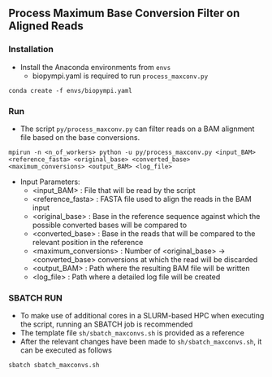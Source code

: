 ## Process Maximum Base Conversion Filter on Aligned Reads

### Installation

- Install the Anaconda environments from `envs`
    + biopympi.yaml is required to run `process_maxconv.py`

```
conda create -f envs/biopympi.yaml
```

### Run
- The script `py/process_maxconv.py` can filter reads on a BAM alignment file based on the base conversions.

```
mpirun -n <n_of_workers> python -u py/process_maxconv.py <input_BAM> <reference_fasta> <original_base> <converted_base> <maximum_conversions> <output_BAM> <log_file>
```

- Input Parameters:
    + <input_BAM> : File that will be read by the script
    + <reference_fasta> : FASTA file used to align the reads in the BAM input
    + <original_base> : Base in the reference sequence against which the possible converted bases will be compared to
    + <converted_base> : Base in the reads that will be compared to the relevant position in the reference
    + <maximum_conversions> : Number of <original_base> -> <converted_base> conversions at which the read will be discarded
    + <output_BAM> : Path where the resulting BAM file will be written
    + <log_file> : Path where a detailed log file will be created

### SBATCH RUN
- To make use of additional cores in a SLURM-based HPC when executing the script, running an SBATCH job is recommended
- The template file `sh/sbatch_maxconvs.sh` is provided as a reference
- After the relevant changes have been made to `sh/sbatch_maxconvs.sh`, it can be executed as follows

```
sbatch sbatch_maxconvs.sh
```
